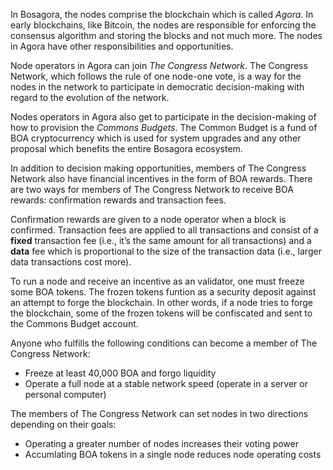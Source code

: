 In Bosagora, the nodes comprise the blockchain which is called *Agora*. In early blockchains, like Bitcoin, the nodes are responsible for enforcing the consensus algorithm and storing the blocks and not much more. The nodes in Agora have other responsibilities and opportunities.

Node operators in Agora can join *The Congress Network*. The Congress Network, which follows the rule of one node-one vote, is a way for the nodes in the network to participate in democratic decision-making with regard to the evolution of the network.

Nodes operators in Agora also get to participate in the decision-making of how to provision the *Commons Budgets*. The Common Budget is a fund of BOA cryptocurrency which is used for system upgrades and any other proposal which benefits the entire Bosagora ecosystem.

In addition to decision making opportunities, members of The Congress Network also have financial incentives in the form of BOA rewards. There are two ways for members of The Congress Network to receive BOA rewards: confirmation rewards and transaction fees.

Confirmation rewards are given to a node operator when a block is confirmed. Transaction fees are applied to all transactions and consist of a **fixed** transaction fee (i.e., it’s the same amount for all transactions) and a **data** fee which is proportional to the size of the transaction data (i.e., larger data transactions cost more).

To run a node and receive an incentive as an validator, one must freeze some BOA tokens. The frozen tokens funtion as a security deposit against an attempt to forge the blockchain. In other words, if a node tries to forge the blockchain, some of the frozen tokens will be confiscated and sent to the Commons Budget account.

Anyone who fulfills the following conditions can become a member of The Congress Network:

* Freeze at least 40,000 BOA and forgo liquidity
* Operate a full node at a stable network speed (operate in a server or personal computer)

The members of The Congress Network can set nodes in two directions depending on their goals: 

* Operating a greater number of nodes increases their voting power
* Accumlating BOA tokens in a single node reduces node operating costs
